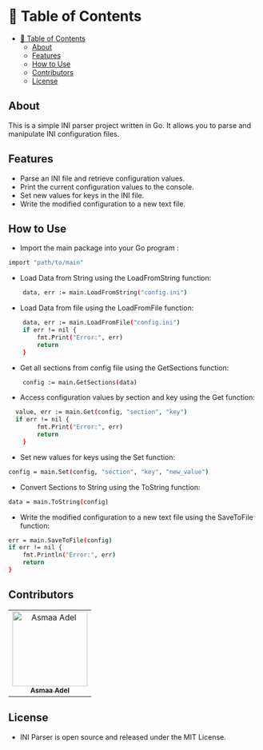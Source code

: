 # 📝 Table of Contents

- [📝 Table of Contents](#-table-of-contents)
  - [About ](#about-)
  - [Features ](#features-)
  - [How to Use ](#how-to-use-)
  - [Contributors ](#contributors-)
  - [License ](#license-)

## About <a name = "About"></a>

This is a simple INI parser project written in Go. It allows you to parse and manipulate INI configuration files.

## Features <a name = "Features"></a>

- Parse an INI file and retrieve configuration values.
- Print the current configuration values to the console.
- Set new values for keys in the INI file.
- Write the modified configuration to a new text file.

## How to Use <a name = "How-to-Use"></a>

- Import the main package into your Go program :

```sh
import "path/to/main"
```

- Load Data from String using the LoadFromString function:

```sh
	data, err := main.LoadFromString("config.ini")
```

- Load Data from file using the LoadFromFile function:

```sh
	data, err := main.LoadFromFile("config.ini")
	if err != nil {
		fmt.Print("Error:", err)
		return
	}
```

- Get all sections from config file using the GetSections function:

```sh
	config := main.GetSections(data)
```

- Access configuration values by section and key using the Get function:

```sh
  value, err := main.Get(config, "section", "key")
  if err != nil {
		fmt.Print("Error:", err)
		return
	}
```

- Set new values for keys using the Set function:

```sh
config = main.Set(config, "section", "key", "new_value")
```

- Convert Sections to String using the ToString function:

```sh
data = main.ToString(config)
```

- Write the modified configuration to a new text file using the SaveToFile function:

```sh
err = main.SaveToFile(config)
if err != nil {
    fmt.Println("Error:", err)
    return
}
```

## Contributors <a name = "Contributors"></a>

<table>
  <tr>
    <td align="center">
    <a href="https://github.com/asmaaadel0" target="_black">
    <img src="https://avatars.githubusercontent.com/u/88618793?s=400&u=886a14dc5ef5c205a8e51942efe9665ed8fd4717&v=4" width="150px;" alt="Asmaa Adel"/>
    <br />
    <sub><b>Asmaa Adel</b></sub></a>
    
  </tr>
 </table>

## License <a name = "License"></a>

- INI Parser is open source and released under the MIT License.
